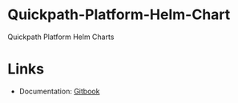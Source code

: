 # Quickpath-Platform-Helm-Chart
Quickpath Platform Helm Charts

Links
=====
- Documentation: [Gitbook](https://quickpath.gitbook.io/product-docs/uXr1hb4TtXR2jFgIvuEM/fundamentals/customer-kubernetes-deployment/quickpath-helm-configuration)